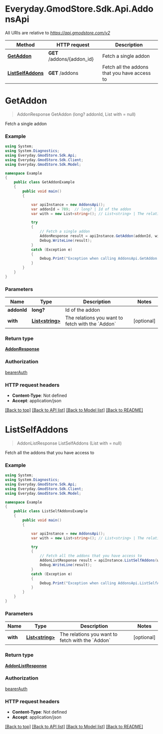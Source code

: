 # Everyday.GmodStore.Sdk.Api.AddonsApi

All URIs are relative to *https://api.gmodstore.com/v2*

Method | HTTP request | Description
------------- | ------------- | -------------
[**GetAddon**](AddonsApi.md#getaddon) | **GET** /addons/{addon_id} | Fetch a single addon
[**ListSelfAddons**](AddonsApi.md#listselfaddons) | **GET** /addons | Fetch all the addons that you have access to

<a name="getaddon"></a>
# **GetAddon**
> AddonResponse GetAddon (long? addonId, List<string> with = null)

Fetch a single addon

### Example
```csharp
using System;
using System.Diagnostics;
using Everyday.GmodStore.Sdk.Api;
using Everyday.GmodStore.Sdk.Client;
using Everyday.GmodStore.Sdk.Model;

namespace Example
{
    public class GetAddonExample
    {
        public void main()
        {

            var apiInstance = new AddonsApi();
            var addonId = 789;  // long? | Id of the addon
            var with = new List<string>(); // List<string> | The relations you want to fetch with the `Addon` (optional) 

            try
            {
                // Fetch a single addon
                AddonResponse result = apiInstance.GetAddon(addonId, with);
                Debug.WriteLine(result);
            }
            catch (Exception e)
            {
                Debug.Print("Exception when calling AddonsApi.GetAddon: " + e.Message );
            }
        }
    }
}
```

### Parameters

Name | Type | Description  | Notes
------------- | ------------- | ------------- | -------------
 **addonId** | **long?**| Id of the addon | 
 **with** | [**List&lt;string&gt;**](string.md)| The relations you want to fetch with the &#x60;Addon&#x60; | [optional] 

### Return type

[**AddonResponse**](AddonResponse.md)

### Authorization

[bearerAuth](../README.md#bearerAuth)

### HTTP request headers

 - **Content-Type**: Not defined
 - **Accept**: application/json

[[Back to top]](#) [[Back to API list]](../README.md#documentation-for-api-endpoints) [[Back to Model list]](../README.md#documentation-for-models) [[Back to README]](../README.md)
<a name="listselfaddons"></a>
# **ListSelfAddons**
> AddonListResponse ListSelfAddons (List<string> with = null)

Fetch all the addons that you have access to

### Example
```csharp
using System;
using System.Diagnostics;
using Everyday.GmodStore.Sdk.Api;
using Everyday.GmodStore.Sdk.Client;
using Everyday.GmodStore.Sdk.Model;

namespace Example
{
    public class ListSelfAddonsExample
    {
        public void main()
        {

            var apiInstance = new AddonsApi();
            var with = new List<string>(); // List<string> | The relations you want to fetch with the `Addon` (optional) 

            try
            {
                // Fetch all the addons that you have access to
                AddonListResponse result = apiInstance.ListSelfAddons(with);
                Debug.WriteLine(result);
            }
            catch (Exception e)
            {
                Debug.Print("Exception when calling AddonsApi.ListSelfAddons: " + e.Message );
            }
        }
    }
}
```

### Parameters

Name | Type | Description  | Notes
------------- | ------------- | ------------- | -------------
 **with** | [**List&lt;string&gt;**](string.md)| The relations you want to fetch with the &#x60;Addon&#x60; | [optional] 

### Return type

[**AddonListResponse**](AddonListResponse.md)

### Authorization

[bearerAuth](../README.md#bearerAuth)

### HTTP request headers

 - **Content-Type**: Not defined
 - **Accept**: application/json

[[Back to top]](#) [[Back to API list]](../README.md#documentation-for-api-endpoints) [[Back to Model list]](../README.md#documentation-for-models) [[Back to README]](../README.md)
